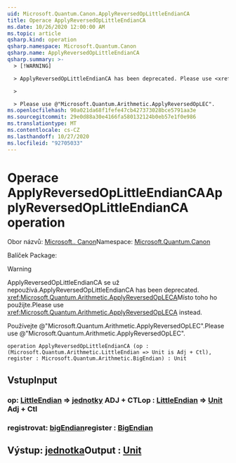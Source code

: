 ```yaml
---
uid: Microsoft.Quantum.Canon.ApplyReversedOpLittleEndianCA
title: Operace ApplyReversedOpLittleEndianCA
ms.date: 10/26/2020 12:00:00 AM
ms.topic: article
qsharp.kind: operation
qsharp.namespace: Microsoft.Quantum.Canon
qsharp.name: ApplyReversedOpLittleEndianCA
qsharp.summary: >-
  > [!WARNING]

  > ApplyReversedOpLittleEndianCA has been deprecated. Please use <xref:Microsoft.Quantum.Arithmetic.ApplyReversedOpLECA> instead.

  >

  > Please use @"Microsoft.Quantum.Arithmetic.ApplyReversedOpLEC".
ms.openlocfilehash: 90a021da68f1fefe47cb427373028bce5791aa3e
ms.sourcegitcommit: 29e0d88a30e4166fa580132124b0eb57e1f0e986
ms.translationtype: MT
ms.contentlocale: cs-CZ
ms.lasthandoff: 10/27/2020
ms.locfileid: "92705033"
---
```

# <a name="applyreversedoplittleendianca-operation"></a><span data-ttu-id="76481-102">Operace ApplyReversedOpLittleEndianCA</span><span class="sxs-lookup"><span data-stu-id="76481-102">ApplyReversedOpLittleEndianCA operation</span></span>

<span data-ttu-id="76481-103">Obor názvů: [Microsoft.. Canon](xref:Microsoft.Quantum.Canon)</span><span class="sxs-lookup"><span data-stu-id="76481-103">Namespace: [Microsoft.Quantum.Canon](xref:Microsoft.Quantum.Canon)</span></span>

<span data-ttu-id="76481-104">Balíček [](https://nuget.org/packages/)</span><span class="sxs-lookup"><span data-stu-id="76481-104">Package: [](https://nuget.org/packages/)</span></span>


> [!WARNING]
> <span data-ttu-id="76481-105">ApplyReversedOpLittleEndianCA se už nepoužívá.</span><span class="sxs-lookup"><span data-stu-id="76481-105">ApplyReversedOpLittleEndianCA has been deprecated.</span></span> <span data-ttu-id="76481-106"><xref:Microsoft.Quantum.Arithmetic.ApplyReversedOpLECA>Místo toho ho použijte.</span><span class="sxs-lookup"><span data-stu-id="76481-106">Please use <xref:Microsoft.Quantum.Arithmetic.ApplyReversedOpLECA> instead.</span></span>
>
> <span data-ttu-id="76481-107">Používejte @"Microsoft.Quantum.Arithmetic.ApplyReversedOpLEC".</span><span class="sxs-lookup"><span data-stu-id="76481-107">Please use @"Microsoft.Quantum.Arithmetic.ApplyReversedOpLEC".</span></span>



```qsharp
operation ApplyReversedOpLittleEndianCA (op : (Microsoft.Quantum.Arithmetic.LittleEndian => Unit is Adj + Ctl), register : Microsoft.Quantum.Arithmetic.BigEndian) : Unit
```


## <a name="input"></a><span data-ttu-id="76481-108">Vstup</span><span class="sxs-lookup"><span data-stu-id="76481-108">Input</span></span>

### <a name="op--littleendian--unit-adj--ctl"></a><span data-ttu-id="76481-109">op: [LittleEndian](xref:Microsoft.Quantum.Arithmetic.LittleEndian) => [jednotky](xref:microsoft.quantum.lang-ref.unit) ADJ + CTL</span><span class="sxs-lookup"><span data-stu-id="76481-109">op : [LittleEndian](xref:Microsoft.Quantum.Arithmetic.LittleEndian) => [Unit](xref:microsoft.quantum.lang-ref.unit) Adj + Ctl</span></span>




### <a name="register--bigendian"></a><span data-ttu-id="76481-110">registrovat: [bigEndian](xref:Microsoft.Quantum.Arithmetic.BigEndian)</span><span class="sxs-lookup"><span data-stu-id="76481-110">register : [BigEndian](xref:Microsoft.Quantum.Arithmetic.BigEndian)</span></span>





## <a name="output--unit"></a><span data-ttu-id="76481-111">Výstup: [jednotka](xref:microsoft.quantum.lang-ref.unit)</span><span class="sxs-lookup"><span data-stu-id="76481-111">Output : [Unit](xref:microsoft.quantum.lang-ref.unit)</span></span>

